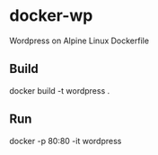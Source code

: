 # docker-wp
Wordpress on Alpine Linux Dockerfile

## Build
docker build -t wordpress .
## Run
docker -p 80:80 -it wordpress
